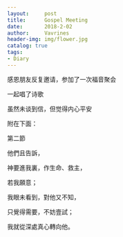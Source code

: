 ```yaml
---
layout:     post
title:      Gospel Meeting
date:       2018-2-02
author:     Vavrines
header-img: img/flower.jpg
catalog: true
tags:
- Diary
---
```


感恩朋友反复邀请，参加了一次福音聚会

一起唱了诗歌

虽然未谈到信，但觉得内心平安

附在下面：

第二節

他們且告訴，

神要進我裏，作生命、救主，

若我願意；

我眼未看到，對他又不知，

只覺得需要，不妨壹試；

我就從深處真心轉向他。

